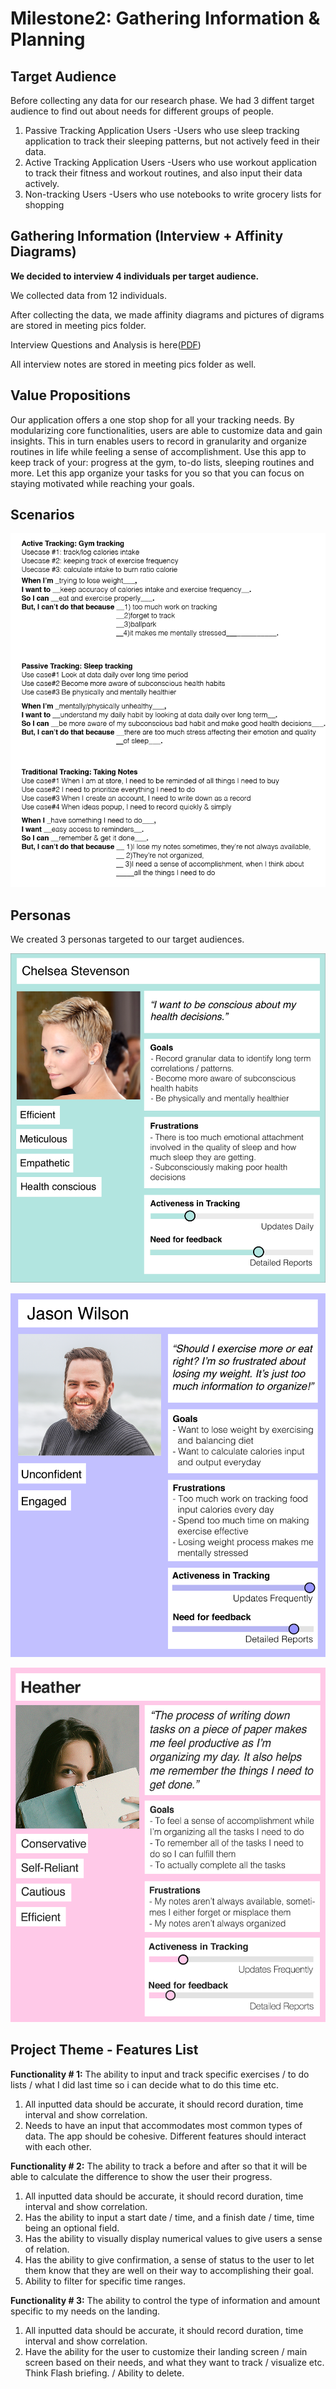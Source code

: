 # Milestone2: Gathering Information & Planning


## Target Audience

Before collecting any data for our research phase. We had 3 diffent target audience to find out about needs for different groups of people.

1. Passive Tracking Application Users
    -Users who use sleep tracking application to track their sleeping patterns, but not actively feed in their data.
2. Active Tracking Application Users
    -Users who use workout application to track their fitness and workout routines, and also input their data actively.
3. Non-tracking Users
    -Users who use notebooks to write grocery lists for shopping



## Gathering Information (Interview + Affinity Diagrams)

**We decided to interview 4 individuals per target audience.**

We collected data from 12 individuals.

After collecting the data, we made affinity diagrams and pictures of digrams are stored in meeting pics folder.

Interview Questions and Analysis is here([PDF](milestone2-documents/interview.pdf))

All interview notes are stored in meeting pics folder as well.


## Value Propositions

Our application offers a one stop shop for all your tracking needs. By modularizing core functionalities, users are able to customize data and gain insights. This in turn enables users to record in granularity and organize routines in life while feeling a sense of accomplishment. 
Use this app to keep track of your: progress at the gym, to-do lists, sleeping routines and more. Let this app organize your tasks for you so that you can focus on staying motivated while reaching your goals. 


## Scenarios

![](milestone2-documents/scenarios.png)

<div class='page-break'></div>




## Personas
We created 3 personas targeted to our target audiences.

![](milestone2-documents/personas/persona-chelsea-passive.png)

<div class='page-break'></div>


![](milestone2-documents/personas/persona-jason-active.png)

<div class='page-break'></div>


![](milestone2-documents/personas/persona-heather-traditional.png)

<div class='page-break'></div>




## Project Theme - Features List

**Functionality # 1:**
The ability to input and track specific exercises / to do lists / what I did last time so i can decide what to do this time etc. 

1. All inputted data should be accurate, it should record duration, time interval and show correlation.
2. Needs to have an input that accommodates most common types of data.
The app should be cohesive. Different features should interact with each other. 


**Functionality # 2:**
The ability to track a before and after so that it will be able to calculate the difference to show the user their progress.

1. All inputted data should be accurate, it should record duration, time interval and show correlation.
2. Has the ability to input a start date / time, and a finish date / time, time being an optional field.
3. Has the ability to visually display numerical values to give users a sense of relation.
4. Has the ability to give confirmation, a sense of status to the user to let them know that they are well on their way to accomplishing their goal. 
5. Ability to filter for specific time ranges.


**Functionality # 3:**
 The ability to control the type of information and amount specific to my needs on the landing. 

1. All inputted data should be accurate, it should record duration, time interval and show correlation.
2. Have the ability for the user to customize their landing screen / main screen based on their needs, and what they want to track / visualize etc. Think Flash briefing. / Ability to delete.





